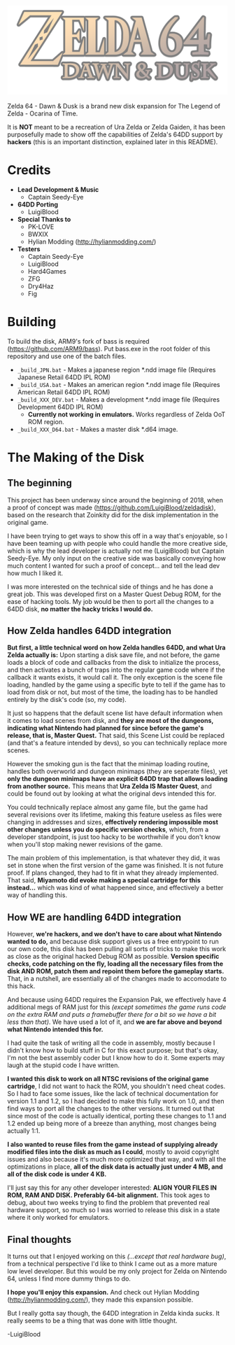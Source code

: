 ![Zelda 64 - Dawn &amp; Dusk](./images/64DD_Logo.png)

Zelda 64 - Dawn &amp; Dusk is a brand new disk expansion for The Legend of Zelda - Ocarina of Time.

It is **NOT** meant to be a recreation of Ura Zelda or Zelda Gaiden, it has been purposefully made to show off the capabilities of Zelda's 64DD support by **hackers** (this is an important distinction, explained later in this README).

# Credits
 * **Lead Development & Music**
   * Captain Seedy-Eye
 * **64DD Porting**
   * LuigiBlood
 * **Special Thanks to**
   * PK-LOVE
   * BWXIX
   * Hylian Modding (http://hylianmodding.com/)
 * **Testers**
   * Captain Seedy-Eye
   * LuigiBlood
   * Hard4Games
   * ZFG
   * Dry4Haz
   * Fig

# Building

To build the disk, ARM9's fork of bass is required (https://github.com/ARM9/bass).
Put bass.exe in the root folder of this repository and use one of the batch files.

 * `_build_JPN.bat` - Makes a japanese region \*.ndd image file (Requires Japanese Retail 64DD IPL ROM)
 * `_build_USA.bat` - Makes an american region \*.ndd image file (Requires American Retail 64DD IPL ROM)
 * `_build_XXX_DEV.bat` - Makes a development \*.ndd image file (Requires Development 64DD IPL ROM)
   * **Currently not working in emulators.** Works regardless of Zelda OoT ROM region.
 * `_build_XXX_D64.bat` - Makes a master disk \*.d64 image.

# The Making of the Disk

## The beginning
This project has been underway since around the beginning of 2018, when a proof of concept was made (https://github.com/LuigiBlood/zeldadisk), based on the research that Zoinkity did for the disk implementation in the original game.

I have been trying to get ways to show this off in a way that's enjoyable, so I have been teaming up with people who could handle the more creative side, which is why the lead developer is actually not me (LuigiBlood) but Captain Seedy-Eye. My only input on the creative side was basically conveying how much content I wanted for such a proof of concept... and tell the lead dev how much I liked it.

I was more interested on the technical side of things and he has done a great job. This was developed first on a Master Quest Debug ROM, for the ease of hacking tools. My job would be then to port all the changes to a 64DD disk, **no matter the hacky tricks I would do.**

## How Zelda handles 64DD integration
**But first, a little technical word on how Zelda handles 64DD, and what Ura Zelda actually is:** Upon starting a disk save file, and not before, the game loads a block of code and callbacks from the disk to initialize the process, and then activates a bunch of traps into the regular game code where if the callback it wants exists, it would call it. The only exception is the scene file loading, handled by the game using a specific byte to tell if the game has to load from disk or not, but most of the time, the loading has to be handled entirely by the disk's code (so, my code).

It just so happens that the default scene list have default information when it comes to load scenes from disk, and **they are most of the dungeons, indicating what Nintendo had planned for since before the game's release, that is, Master Quest.** That said, this Scene List could be replaced (and that's a feature intended by devs), so you can technically replace more scenes.

However the smoking gun is the fact that the minimap loading routine, handles both overworld and dungeon minimaps (they are seperate files), yet **only the dungeon minimaps have an explicit 64DD trap that allows loading from another source.** This means that **Ura Zelda IS Master Quest**, and could be found out by looking at what the original devs intended this for.

You could technically replace almost any game file, but the game had several revisions over its lifetime, making this feature useless as files were changing in addresses and sizes, **effectively rendering impossible most other changes unless you do specific version checks**, which, from a developer standpoint, is just too hacky to be worthwhile if you don't know when you'll stop making newer revisions of the game.

The main problem of this implementation, is that whatever they did, it was set in stone when the first version of the game was finished. It is not future proof. If plans changed, they had to fit in what they already implemented. That said, **Miyamoto did evoke making a special cartridge for this instead...** which was kind of what happened since, and effectively a better way of handling this.

## How WE are handling 64DD integration
However, **we're hackers, and we don't have to care about what Nintendo wanted to do,** and because disk support gives us a free entrypoint to run our own code, this disk has been pulling all sorts of tricks to make this work as close as the original hacked Debug ROM as possible. **Version specific checks, code patching on the fly, loading all the necessary files from the disk AND ROM, patch them and repoint them before the gameplay starts.** That, in a nutshell, are essentially all of the changes made to accomodate to this hack.

And because using 64DD requires the Expansion Pak, we effectively have 4 additional megs of RAM just for this _(except sometimes the game runs code on the extra RAM and puts a framebuffer there for a bit so we have a bit less than that)_. We have used a lot of it, and **we are far above and beyond what Nintendo intended this for.**

I had quite the task of writing all the code in assembly, mostly because I didn't know how to build stuff in C for this exact purpose; but that's okay, I'm not the best assembly coder but I know how to do it. Some experts may laugh at the stupid code I have written.

**I wanted this disk to work on all NTSC revisions of the original game cartridge**, I did not want to hack the ROM, you shouldn't need cheat codes. So I had to face some issues, like the lack of technical documentation for version 1.1 and 1.2, so I had decided to make this fully work on 1.0, and then find ways to port all the changes to the other versions. It turned out that since most of the code is actually identical, porting these changes to 1.1 and 1.2 ended up being more of a breeze than anything, most changes being actually 1:1.

**I also wanted to reuse files from the game instead of supplying already modified files into the disk as much as I could**, mostly to avoid copyright issues and also because it's much more optimized that way, and with all the optimizations in place, **all of the disk data is actually just under 4 MB, and all of the disk code is under 4 KB.**

I'll just say this for any other developer interested: **ALIGN YOUR FILES IN ROM, RAM AND DISK. Preferably 64-bit alignment.** This took ages to debug, about two weeks trying to find the problem that prevented real hardware support, so much so I was worried to release this disk in a state where it only worked for emulators.

## Final thoughts
It turns out that I enjoyed working on this _(...except that real hardware bug)_, from a technical perspective I'd like to think I came out as a more mature low level developer. But this would be my only project for Zelda on Nintendo 64, unless I find more dummy things to do.

**I hope you'll enjoy this expansion.** And check out Hylian Modding (http://hylianmodding.com/), they made this expansion possible.

But I really gotta say though, the 64DD integration in Zelda kinda _sucks_. It really seems to be a thing that was done with little thought.

-LuigiBlood
